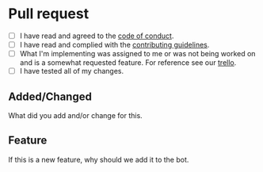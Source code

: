 # Pull request

 - [ ] I have read and agreed to the [code of conduct](CODE_OF_CONDUCT.md).
 - [ ] I have read and complied with the [contributing guidelines](CONTRIBUTING.md).
 - [ ] What I'm implementing was assigned to me or was not being worked on and is a somewhat requested feature. For reference see our [trello](https://trello.com/b/gUQehy4l/bot).
 - [ ] I have tested all of my changes.
 
## Added/Changed
What did you add and/or change for this.

## Feature
If this is a new feature, why should we add it to the bot.
